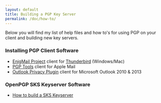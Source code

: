 ```yaml
---
layout: default
title: Building a PGP Key Server
permalink: /doc/how-to/
---
```


Below you will find my list of help files and how to&#39;s for using PGP on your client and building new key servers.

### Installing PGP Client Software

* <a href="http://www.enigmail.net" target="_blank">EnigMail Project</a> client for <a href="https://www.mozilla.org/thunderbird/" target="_blank">Thunderbird</a> (Windows/Mac)
* <a href="https://gpgtools.org/" target="_blank">PGP Tools</a> client for Apple Mail
* <a href="https://github.com/dejavusecurity/OutlookPrivacyPlugin" target="_blank">Outlook Privacy Plugin</a> client for Microsoft Outlook 2010 & 2013

### OpenPGP SKS Keyserver Software

* [How to build a SKS Keyserver](/doc/how-to/building-server)
